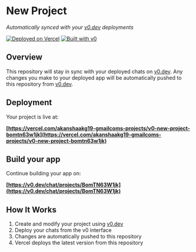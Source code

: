 # New Project

*Automatically synced with your [v0.dev](https://v0.dev) deployments*

[![Deployed on Vercel](https://img.shields.io/badge/Deployed%20on-Vercel-black?style=for-the-badge&logo=vercel)](https://vercel.com/akanshaakg19-gmailcoms-projects/v0-new-project-bomtn63w1jk)
[![Built with v0](https://img.shields.io/badge/Built%20with-v0.dev-black?style=for-the-badge)](https://v0.dev/chat/projects/BomTN63W1jk)

## Overview

This repository will stay in sync with your deployed chats on [v0.dev](https://v0.dev).
Any changes you make to your deployed app will be automatically pushed to this repository from [v0.dev](https://v0.dev).

## Deployment

Your project is live at:

**[https://vercel.com/akanshaakg19-gmailcoms-projects/v0-new-project-bomtn63w1jk](https://vercel.com/akanshaakg19-gmailcoms-projects/v0-new-project-bomtn63w1jk)**

## Build your app

Continue building your app on:

**[https://v0.dev/chat/projects/BomTN63W1jk](https://v0.dev/chat/projects/BomTN63W1jk)**

## How It Works

1. Create and modify your project using [v0.dev](https://v0.dev)
2. Deploy your chats from the v0 interface
3. Changes are automatically pushed to this repository
4. Vercel deploys the latest version from this repository
